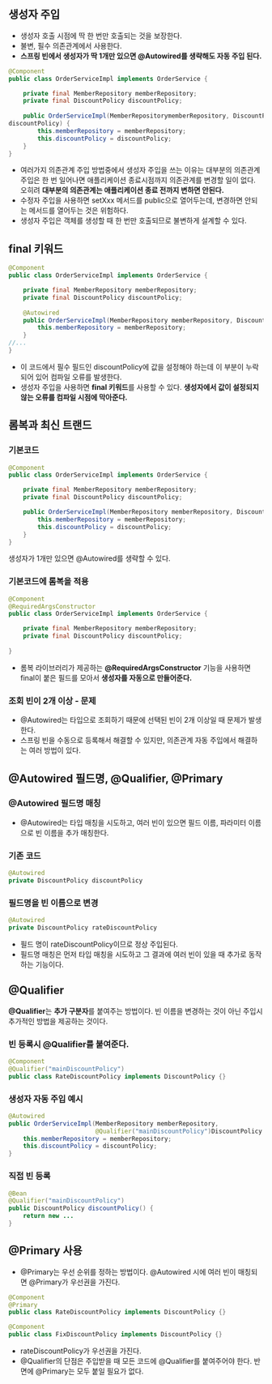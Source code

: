 ## 생성자 주입
* 생성자 호출 시점에 딱 한 번만 호출되는 것을 보장한다.
* 불변, 필수 의존관계에서 사용한다.
* **스프링 빈에서 생성자가 딱 1개만 있으면 @Autowired를 생략해도 자동 주입 된다.** 
```java
@Component
public class OrderServiceImpl implements OrderService {

	private final MemberRepository memberRepository;
	private final DiscountPolicy discountPolicy;
	
	public OrderServiceImpl(MemberRepositorymemberRepository, DiscountPolicy
discountPolicy) {
		this.memberRepository = memberRepository;
		this.discountPolicy = discountPolicy;
	}
}
```
* 여러가지 의존관계 주입 방법중에서 생성자 주입을 쓰는 이유는 대부분의 의존관계 주입은 한 번 일어나면 애플리케이션 종료시점까지 의존관계를 변경할 일이 없다. 오히려 **대부분의 의존관계는 애플리케이션 종료 전까지 변하면 안된다.**
* 수정자 주입을 사용하면 setXxx 메서드를 public으로 열어두는데, 변경하면 안되는 메서드를 열어두는 것은 위험하다.
* 생성자 주입은 객체를 생성할 때 한 번만 호출되므로 불변하게 설계할 수 있다.

## final 키워드
```java
@Component
public class OrderServiceImpl implements OrderService {

	private final MemberRepository memberRepository;
	private final DiscountPolicy discountPolicy;
	
	@Autowired
	public OrderServiceImpl(MemberRepository memberRepository, DiscountPolicy discountPolicy) {
		this.memberRepository = memberRepository;
	}
//...
}
```
* 이 코드에서 필수 필드인 discountPolicy에 값을 설정해야 하는데 이 부분이 누락되어 있어 컴파일 오류를 발생한다.
* 생성자 주입을 사용하면 **final 키워드**를 사용할 수 있다. **생성자에서 값이 설정되지 않는 오류를 컴파일 시점에 막아준다.**

## 롬복과 최신 트랜드
### 기본코드
```java
@Component
public class OrderServiceImpl implements OrderService {

	private final MemberRepository memberRepository;
	private final DiscountPolicy discountPolicy;

	public OrderServiceImpl(MemberRepository memberRepository, DiscountPolicy discountPolicy) {
		this.memberRepository = memberRepository;
		this.discountPolicy = discountPolicy;
	}
}
```
생성자가 1개만 있으면 @Autowired를 생략할 수 있다.

### 기본코드에 롬복을 적용
```java
@Component
@RequiredArgsConstructor
public class OrderServiceImpl implements OrderService {

	private final MemberRepository memberRepository;
	private final DiscountPolicy discountPolicy;
	
}
```
* 롬복 라이브러리가 제공하는 **@RequiredArgsConstructor** 기능을 사용하면 final이 붙은 필드를 모아서 **생성자를 자동으로 만들어준다.**
### 조회 빈이 2개 이상 - 문제
* @Autowired는 타입으로 조회하기 때문에 선택된 빈이 2개 이상일 때 문제가 발생한다.
* 스프링 빈을 수동으로 등록해서 해결할 수 있지만, 의존관계 자동 주입에서 해결하는 여러 방법이 있다.


## @Autowired 필드명, @Qualifier, @Primary

### @Autowired 필드명 매칭
* @Autowired는 타입 매칭을 시도하고, 여러 빈이 있으면 필드 이름, 파라미터 이름으로 빈 이름을 추가 매칭한다.
### 기존 코드
```java
@Autowired
private DiscountPolicy discountPolicy
```
### 필드명을 빈 이름으로 변경
```java
@Autowired
private DiscountPolicy rateDiscountPolicy
```
* 필드 명이 rateDiscountPolicy이므로 정상 주입된다.
* 필드명 매칭은 먼저 타입 매칭을 시도하고 그 결과에 여러 빈이 있을 때 추가로 동작하는 기능이다.

## @Qualifier
**@Qualifier**는 **추가 구분자**를 붙여주는 방법이다. 빈 이름을 변경하는 것이 아닌 주입시 추가적인 방법을 제공하는 것이다.

### 빈 등록시 @Qualifier를 붙여준다.
```java
@Component
@Qualifier("mainDiscountPolicy")
public class RateDiscountPolicy implements DiscountPolicy {}
```

### 생성자 자동 주입 예시
```java
@Autowired
public OrderServiceImpl(MemberRepository memberRepository,
						@Qualifier("mainDiscountPolicy")DiscountPolicy discountPolicy) {
	this.memberRepository = memberRepository;
	this.discountPolicy = discountPolicy;
}
```
### 직접 빈 등록
```java
@Bean
@Qualifier("mainDiscountPolicy")
public DiscountPolicy discountPolicy() {
	return new ...
}
```

## @Primary 사용
* @Primary는 우선 순위를 정하는 방법이다. @Autowired 시에 여러 빈이 매칭되면 @Primary가 우선권을 가진다.
```java
@Component
@Primary
public class RateDiscountPolicy implements DiscountPolicy {}

@Component
public class FixDiscountPolicy implements DiscountPolicy {}
```
* rateDiscountPolicy가 우선권을 가진다.
 * @Qualifier의 단점은 주입받을 때 모든 코드에 @Qualifier를 붙여주어야 한다. 반면에 @Primary는 모두 붙일 필요가 없다.
